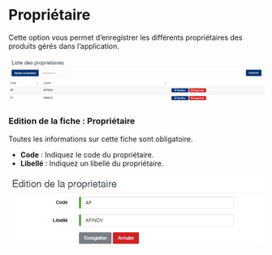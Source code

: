 # Propriétaire

Cette option vous permet d’enregistrer les différents propriétaires des produits gérés dans l’application.

![](../../.gitbook/assets/proprietaire1.png)

### **Edition de la fiche : Propriétaire**

Toutes les informations sur cette fiche sont obligatoire.

* **Code** : Indiquez le code du propriétaire.
* **Libellé** : Indiquez un libellé du propriétaire.

![](../../.gitbook/assets/proprietaire2.png)
